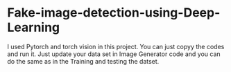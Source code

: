 # Fake-image-detection-using-Deep-Learning

I used Pytorch and torch vision in this project. You can just copyy the codes and run it. Just update your data set in Image Generator code and you can do the same as in the Training and testing the datset.
